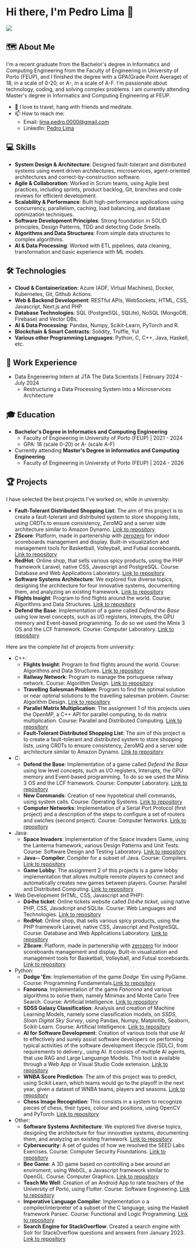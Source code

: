 # Hi there, I'm Pedro Lima 👋

![](https://komarev.com/ghpvc/?username=limapedro12)

## 🗺 About Me
I'm a recent graduate from the Bachelor's degree in Informatics and Computing Engineering from the Faculty of Engineering in University of Porto (FEUP), and I finished the degree with a GPA(Grade Point Average) of 18, in a scale of 0-20, or A-, in a scale of A-F. I'm passionate about technology, coding, and solving complex problems. I am currently attending Master's degree in Informatics and Computing Engineering at FEUP.

- 🌱 I love to travel, hang with friends and meditate.
- 📫 How to reach me:
  - Email:  [lima.pedro.0000@gmail.com](mailto:lima.pedro.0000@gmail.com)
  - LinkedIn: [Pedro Lima](https://www.linkedin.com/in/pedro-lima-b55558295)

## 💻 Skills
- **System Design & Architecture**: Designed fault-tolerant and distributed systems using event driven architectures, microservices, agent-oriented architectures and correct-by-construction software.
- **Agile & Collaboration**: Worked in Scrum teams, using Agile best practices, including sprints, product backlog, Git, branches and code reviews for efficient development.
- **Scalability & Performance**: Built high-performance applications using concurrency, parallelism, caching, load balancing, and database optimization techniques.
- **Software Development Principles**: Strong foundation in SOLID principles, Design Patterns, TDD and detecting Code Smells.
- **Algorithms and Data Structures**: From simple data structures to complex algorithms.
- **AI & Data Processing**: Worked with ETL pipelines, data cleaning, transformation and basic experience with ML models.

## 🛠️ Technologies
- **Cloud & Containerization**: Azure (ADF, Virtual Machines), Docker, Kubernetes, Git, Github Actions.
- **Web & Backend Development**: RESTful APIs, WebSockets, HTML, CSS, Javascript, Next.js and PHP
- **Database Technologies**: SQL (PostgreSQL, SQLite), NoSQL (MongoDB, Firebase) and Vector DBs.
- **AI & Data Processing**: Pandas, Numpy, Scikit-Learn, PyTorch and R.
- **Blockchain & Smart Contracts**: Solidity, Truffle, Yul
- **Various other Programming Languages**: Python, C, C++, Java, Haskell, etc.

## 💼 Work Experience
- Data Engeneering Intern at JTA The Data Scientists | February 2024 - July 2024
  - Restructuring a Data Processing System into a Microservices Architecture

## 🎓 Education
- **Bachelor's Degree in Informatics and Computing Engineering**
  - Faculty of Engineering in University of Porto (FEUP) | 2021 - 2024
  - GPA: 18 (scale 0-20) or A- (scale A-F)
- Currently attending **Master's Degree in Informatics and Computing Engineering**
  - Faculty of Engineering in University of Porto (FEUP) | 2024 - 2026

## 🏆 Projects
I have selected the best projects I’ve worked on, while in university:
- **Fault-Tolerant Distributed Shopping List**: The aim of this project is to create a fault-tolerant and distributed system to store shopping lists, using CRDTs to ensure consistency, ZeroMQ and a server side architecture similar to Amazon Dynamo. [Link to repository](https://github.com/limapedro12/SDLE_ShoppingList)
- **ZScore**: Platform, made in partenership with [zerozero](www.zerozero.pt) for indoor scoreboards management and display. Built-in visualization and management tools for Basketball, Volleyball, and Futsal scoreboards. [Link to repository](https://github.com/limapedro12/LGP_ZScore_ZeroZero)
- **RedHot**: Online shop, that sells various spicy products, using the PHP framework Laravel, native CSS, Javascript and PostgreSQL. Course: Database and Web Applications Laboratory. [Link to repository](https://github.com/limapedro12/LBAW_RedHot_OnlineStore)
- **Software Systems Architecture**: We explored five diverse topics, designing the architecture for four innovative systems, documenting them, and analyzing an existing framework. [Link to repository](https://github.com/limapedro12/ASSO_ArchitectVariousSystems)
- **Flights Insight**: Program to find flights around the world. Course: Algorithms and Data Structures. [Link to repository](https://github.com/marco-vb/FEUP-flights-insight)
- **Defend the Base**: Implementation of a game called *Defend the Base* using low level concepts, such as I/O registers, Interupts, the GPU memory and Event-based programming. To do so we used the Minix 3 OS and the LCF framework. Course: Computer Laboratory. [Link to repository](https://github.com/limapedro12/LCOM_DefendTheBase/)

Here are the complete list of projects from university:
- C++:
    - **Flights Insight**: Program to find flights around the world. Course: Algorithms and Data Structures. [Link to repository](https://github.com/marco-vb/FEUP-flights-insight)
    - **Railway Network**: Program to manage the portuguese railway network. Course: Algorithm Design. [Link to repository](https://github.com/limapedro12/DA_Proj1)
    - **Travelling Salesman Problem**: Program to find the optimal solution or near optimal solutions to the travelling salesman problem. Course: Algorithm Design. [Link to repository](https://github.com/limapedro12/DA_Proj2)
    - **Parallel Matrix Multiplication**: The assignment 1 of this projects uses the OpenMP, a C++ API for parallel computing, to do matrix multiplication. Course: Parallel and Distributed Computing. [Link to repository](https://github.com/limapedro12/CPD_ParallelAndDistributed)
    - **Fault-Tolerant Distributed Shopping List**: The aim of this project is to create a fault-tolerant and distributed system to store shopping lists, using CRDTs to ensure consistency, ZeroMQ and a server side architecture similar to Amazon Dynamo. [Link to repository](https://github.com/limapedro12/SDLE_ShoppingList)
- C:
    - **Defend the Base**: Implementation of a game called *Defend the Base* using low level concepts, such as I/O registers, Interupts, the GPU memory and Event-based programming. To do so we used the Minix 3 OS and the LCF framework. Course: Computer Laboratory. [Link to repository](https://github.com/limapedro12/LCOM_DefendTheBase/)
    - **New Commands**: Creation of new hypotetical shell commands, using system calls. Course: Operating Systems. [Link to repository](https://github.com/limapedro12/SO_TrabalhoPratico)
    - **Computer Networks**: Implementation of a Serial Port Protocol (first project) and a description of the steps to configure a set of routers and swiches (second project). Course: Computer Networks. [Link to repository](https://github.com/limapedro12/RC_ComputerNetworks) 
- Java:
    - **Space Invaders**: Implementation of the Space Invaders Game, using the Lanterna framework, various Design Patterns and Unit Tests. Course: Software Design and Testing Laboratory. [Link to repository](https://github.com/limapedro12/space_invaders)
    - **Java-- Compiler**: Compiler for a subset of Java. Course: Compilers. [Link to repository](https://github.com/limapedro12/COMP_Java--_Compiler)
    - **Game Lobby**: The assignment 2 of this projects is a game lobby implementation that allows multiple remote players to connect and automatically creates new games between players. Course: Parallel and Distributed Computing. [Link to repository](https://github.com/limapedro12/CPD_ParallelAndDistributed)
- Web Development (HTML, CSS, Javascript and PHP):
    - **Dá⬝lhe ticket**: Online tickets website called *Dá⬝lhe ticket*, using native PHP, CSS, Javadcript and SQLite. Course: Web Languages and Technologies. [Link to repository](https://github.com/limapedro12/project-ltw05g02)
    - **RedHot**: Online shop, that sells various spicy products, using the PHP framework Laravel, native CSS, Javascript and PostgreSQL. Course: Database and Web Applications Laboratory. [Link to repository](https://github.com/limapedro12/LBAW_RedHot_OnlineStore)
    - **ZScore**: Platform, made in partenership with [zerozero](www.zerozero.pt) for indoor scoreboards management and display. Built-in visualization and management tools for Basketball, Volleyball, and Futsal scoreboards. [Link to repository](https://github.com/limapedro12/LGP_ZScore_ZeroZero)
- Python:
     - **Dodge 'Em**: Implementation of the game *Dodge 'Em* using PyGame. Course: Programming Fundamentals.[Link to repository](https://github.com/limapedro12/dodge-em-atari)
     - **Fanorona**: Implementation of the game *Fanorona* and various algorithms to solve them, namely Minimax and Monte Carlo Tree Search. Course: Artificial Intelligence. [Link to repository](https://github.com/limapedro12/IA_Fanorona)
     - **SDSS Galaxy Classification**: Analysis and creation of Machine Learning Models, namely some classification models, on *SSDS*, *Sloan Digital Sky Survey*, using Pandas, Numpy, Matplotlib, Seaborn, Scikit-Learn. Course: Artificial Intelligence. [Link to repository](https://github.com/limapedro12/IA_SSDS)
     - **AI for Software Development**: Creation of various tools that use AI to effectively and surely assist software developers on performing typical activities of the software development lifecycle (SDLC), from requirements to delivery., using AI. It consists of multiple AI agents, that use RAG and Large Languange Models. This tool is available through a Web App or Visual Studio Code extension.  [Link to repository](https://github.com/FEUP-MEIC-DS-2024-25/ai4sd/wiki)
     - **WNBA Score Prediction**: The aim of this project was to predict, using Scikit Learn, which teams would go to the playoff in the next year, given a dataset of WNBA teams, players and seasons. [Link to repository](https://github.com/limapedro12/AC_WBNA)
     - **Chess Image Recognition**: This consists in a system to recognize pieces of chess, their types, colour and positions, using OpenCV and PyTorch. [Link to repository](https://github.com/limapedro12/VCOM_Chess)
- Other:
     - **Software Systems Architecture**: We explored five diverse topics, designing the architecture for four innovative systems, documenting them, and analyzing an existing framework. [Link to repository](https://github.com/limapedro12/ASSO_ArchitectVariousSystems)
     - **Cybersecurity**: A set of guides of how we resolved the SEED Labs Exercises. Course: Computer Security Foundations. [Link to repository](https://github.com/limapedro12/FSI_Cybersecurity)
     - **Bee Game**: A 3D game based on controlling a bee around an enviroment, using WebGL, a Javascript framework similar to OpenGL. Course: Computer Graphics. [Link to repository](https://github.com/limapedro12/CG_BeeGame)
     - **Teach Me Well**: Creation of an Android App to rate teachers of the University of Porto, using Flutter. Course: Software Engineering. [Link to repository](https://github.com/limapedro12/ESOF_App)
     - **Imperative Language Compiler**: Implementation o a compiler/interpreter of a subset of the C language, using the Haskell framework Parsec. Course: Functional and Logic Programming. [Link to repository](https://github.com/limapedro12/PFL_Compiler)
     - **Search Engine for StackOverflow**: Created a search engine with Solr for StackOverflow questions and answers from January 2023. [Link to repository](https://github.com/limapedro12/PRI_StackOverflow)
  

<!---
## 📊 GitHub Stats
![Your GitHub stats](https://github-readme-stats.vercel.app/api?username=limapedro12&show_icons=true&theme=radical)
![Top Languages](https://github-readme-stats.vercel.app/api/top-langs/?username=limapedro12&layout=compact&theme=radical)
-->
